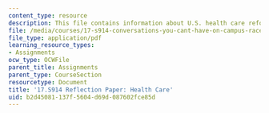 ```yaml
---
content_type: resource
description: This file contains information about U.S. health care reform.
file: /media/courses/17-s914-conversations-you-cant-have-on-campus-race-ethnicity-gender-and-identity-spring-2012/b2d45081137f5604d69d087602fce85d_MIT17_S914S12_health2.pdf
file_type: application/pdf
learning_resource_types:
- Assignments
ocw_type: OCWFile
parent_title: Assignments
parent_type: CourseSection
resourcetype: Document
title: '17.S914 Reflection Paper: Health Care'
uid: b2d45081-137f-5604-d69d-087602fce85d
---
```

